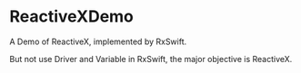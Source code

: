 # ReactiveXDemo

A Demo of ReactiveX, implemented by RxSwift.

But not use Driver and Variable in RxSwift, the major objective is ReactiveX.
